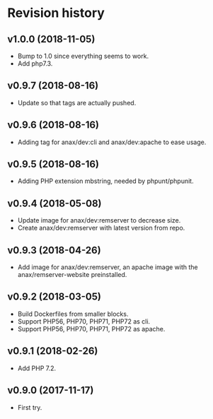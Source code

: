 Revision history
====================



v1.0.0 (2018-11-05)
--------------------

* Bump to 1.0 since everything seems to work.
* Add php7.3.



v0.9.7 (2018-08-16)
--------------------

* Update so that tags are actually pushed.



v0.9.6 (2018-08-16)
--------------------

* Adding tag for anax/dev:cli and anax/dev:apache to ease usage.



v0.9.5 (2018-08-16)
--------------------

* Adding PHP extension mbstring, needed by phpunt/phpunit.



v0.9.4 (2018-05-08)
--------------------

* Update image for anax/dev:remserver to decrease size.
* Create anax/dev:remserver with latest version from repo.



v0.9.3 (2018-04-26)
--------------------

* Add image for anax/dev:remserver, an apache image with the anax/remserver-website preinstalled.



v0.9.2 (2018-03-05)
--------------------

* Build Dockerfiles from smaller blocks.
* Support PHP56, PHP70, PHP71, PHP72 as cli.
* Support PHP56, PHP70, PHP71, PHP72 as apache.



v0.9.1 (2018-02-26)
--------------------

* Add PHP 7.2.



v0.9.0 (2017-11-17)
--------------------

* First try.
